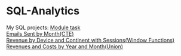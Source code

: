 # SQL-Analytics
My SQL projects:
                  [Module task](https://docs.google.com/document/d/1WpXH1CPHnifQsA9Oe8pfOnq-E5vTZS7FGY19vSHG4IM/edit?usp=sharing)\
                  [Emails Sent by Month(CTE)](https://docs.google.com/document/d/1iME6mLK_vohxNcrceEZ5ECND0t0ktZDWAk9asUKQ5dQ/edit?tab=t.0)\
                  [Revenue by Device and Continent with Sessions(Window Functions)](https://docs.google.com/document/d/1mE5_uiaro8wW2X0cMUxgF-4vX6rEO1072fXkll0kdoQ/edit?usp=sharing)\
                  [Revenues and Costs by Year and Month(Union)](https://docs.google.com/document/d/1-PrMxQtZALae3AjHtY1yNVPRV2aJ22CXbWi3Rmc1Ry0/edit?usp=sharing)
